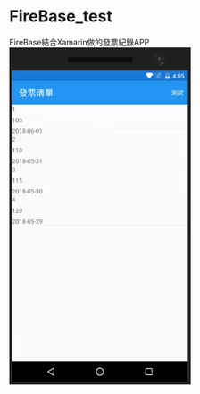 # FireBase_test
FireBase結合Xamarin做的發票紀錄APP
![image](https://github.com/Jalyway/FireBase_test/blob/master/FireBASE/Standard/app.PNG)
